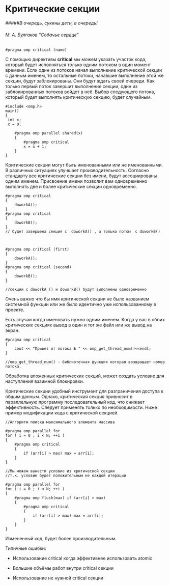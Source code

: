 # Критические секции

#####*В очередь, сукины дети, в очередь!*
###### М. А. Булгаков  "Собачье сердце"

```
#pragma omp critical (name) 
```
С помощью директивы **critical**  мы можем указать участок кода, который будет исполняться только одним потоком в один момент времени. Если один из потоков начал выполнение критической секции с данным именем, то остальные потоки, начавшие выполнение этой же секции, будут заблокированы. Они будут ждать своей очереди. Как только первый поток завершит выполнение секции, один из заблокированных потоков войдет в неё. Выбор следующего потока, который будет выполнять критическую секцию, будет случайным. 

```
#include <omp.h>
main()
{
 int x;
 x = 0;
 
    #pragma omp parallel shared(x) 
    {
        #pragma omp critical 
        x = x + 1;
    }  
}
```


Критические секции могут быть именованными или не именованными. В различных ситуациях улучшает производительность. Согласно стандарту все критические секции без имени, будут ассоциированы одним именем. 
Присвоение имени позволит вам одновременно выполнять две и более критические секции одновременно.

```
#pragma omp critical  
{
    doworkA();
}
#pragma omp critical 
{
    doworkB();
}
// будет завершена секция с  doworkA() , а только потом  с doworkB()



#pragma omp critical (first) 
{
    doworkA();
}
#pragma omp critical (second) 
{
    doworkB();
}

//секции с doworkA () и doworkB() будут выполнены одновременно 

```
Очень важно что бы имя критической секции не было названием системной функции или же было идентично уже использованному в проекте. 

Есть случаи когда именовать нужно одним именем. Когда у вас в обоих критических секциях вывод в один и тот же файл или же вывод на экран.

```
#pragma omp critical
{
	cout << "Привет от потока № " << omp_get_thread_num()<<endl;
}

//omp_get_thread_num() - библиотечная функция которая возвращает номер потока.
```

Обработка вложенных критических секций, может создать условие для наступления взаимной блокировки.

Критические секции удобный инструмент для разграничения доступа к общим данным. Однако, критическая секция привносит в параллельную программу последовательный код, что снижает эффективность. Следует применять только по необходимости. Ниже пример модификации кода с критической секцией.

```
//Алгоритм поиска максимального элемента массива

#pragma omp parallel for 
for ( i = 0 ; i < N; ++i ) 
{ 
    #pragma omp critical 
    {
        if (arr[i] > max) max = arr[i]; 
    } 
}

//Мы можем вынести условие из критической секции
//т.к. условие будет положительным не каждой итерации

#pragma omp parallel for
for ( i = 0 ; i < N; ++i ) 
{ 
    #pragma omp flush(max) if (arr[i] > max) 
    {
        #pragma omp critical 
        { 
            if (arr[i] > max) max = arr[i];
        } 
    } 
}

```
Измененный код, будет более производительным.


Типичные ошибки:
* Использование critical когда эффективнее использовать atomic
    
* Большие объёмы работ внутри critical секции

* Использование не нужной critical секции
